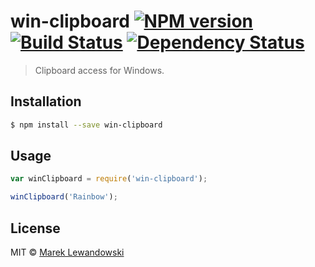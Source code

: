 # win-clipboard [![NPM version][npm-image]][npm-url] [![Build Status][travis-image]][travis-url] [![Dependency Status][daviddm-image]][daviddm-url]
> Clipboard access for Windows.

## Installation

```sh
$ npm install --save win-clipboard
```

## Usage

```js
var winClipboard = require('win-clipboard');

winClipboard('Rainbow');
```
## License

MIT © [Marek Lewandowski]()


[npm-image]: https://badge.fury.io/js/win-clipboard.svg
[npm-url]: https://npmjs.org/package/win-clipboard
[travis-image]: https://travis-ci.org/mlewand/win-clipboard.svg?branch=master
[travis-url]: https://travis-ci.org/mlewand/win-clipboard
[daviddm-image]: https://david-dm.org/mlewand/win-clipboard.svg?theme=shields.io
[daviddm-url]: https://david-dm.org/mlewand/win-clipboard
